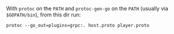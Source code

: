 With `protoc` on the `PATH` and `protoc-gen-go` on the `PATH` (usually via `$GOPATH/bin`), from this dir run:

    protoc --go_out=plugins=grpc:. host.proto player.proto